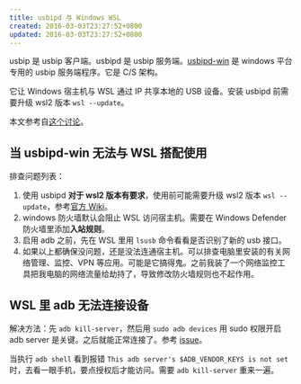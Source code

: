```yaml
---
title: usbipd 与 Windows WSL
created: 2016-03-03T23:27:52+0800
updated: 2016-03-03T23:27:52+0800
---
```



usbip 是 usbip 客户端。usbipd 是 usbip 服务端。[usbipd-win](https://github.com/dorssel/usbipd-win) 是 windows 平台专用的 usbip 服务端程序。它是 C/S 架构。

它让 Windows 宿主机与 WSL 通过 IP 共享本地的 USB 设备。安装 usbipd 前需要升级 wsl2 版本 `wsl --update`。

本文参考自[这个讨论](https://github.com/adoyle-h/my-development-tools/discussions/8)。

## 当 usbipd-win 无法与 WSL 搭配使用

排查问题列表：

1. 使用 usbipd **对于 wsl2 版本有要求**，使用前可能需要升级 wsl2 版本 `wsl --update`，参考[官方 Wiki](https://github.com/dorssel/usbipd-win/wiki/WSL-support)。
2. windows 防火墙默认会阻止 WSL 访问宿主机。需要在 Windows Defender 防火墙里添加**入站规则**。
3. 启用 adb 之前，先在 WSL 里用 `lsusb` 命令看看是否识别了新的 usb 接口。
4. 如果以上都确保没问题，还是没法连通宿主机。可以排查电脑里安装的有关网络管理、监控、VPN 等应用。可能是它搞得鬼。之前我装了一个网络监控工具把我电脑的网络流量给劫持了，导致修改防火墙规则也不起作用。

## WSL 里 adb 无法连接设备

解决方法：先 `adb kill-server`，然后用 `sudo adb devices` 用 sudo 权限开启 adb server 是关键。之后就能正常连接了。参考 [issue](https://github.com/dorssel/usbipd-win/issues/60)。

当执行 `adb shell` 看到报错 `This adb server's $ADB_VENDOR_KEYS is not set` 时，去看一眼手机，要点授权后才能访问。需要 `adb kill-server` 重来一遍。
